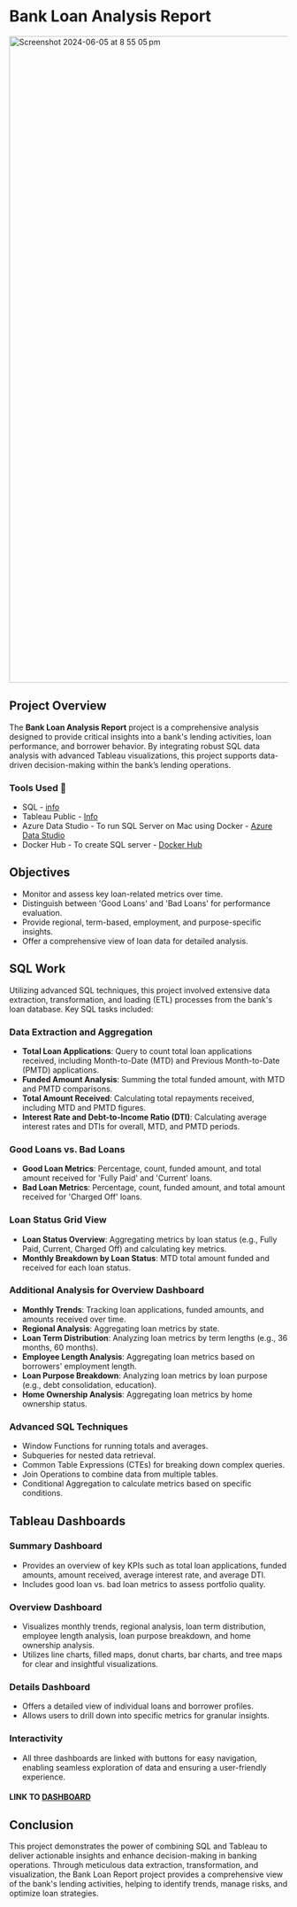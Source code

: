 # Bank Loan Analysis Report
<img width="1168" alt="Screenshot 2024-06-05 at 8 55 05 pm" src="https://github.com/MuhammadAhsanBughio/Bank-Loan-Analysis/assets/139073097/be13fea5-6fce-46a3-96cd-a4c929057c87">

## Project Overview
The **Bank Loan Analysis Report** project is a comprehensive analysis designed to provide critical insights into a bank's lending activities, loan performance, and borrower behavior. By integrating robust SQL data analysis with advanced Tableau visualizations, this project supports data-driven decision-making within the bank’s lending operations.

### Tools Used 🧰
- SQL - [info](https://en.wikipedia.org/wiki/SQL)
- Tableau Public - [Info](https://www.tableau.com/en-gb)
- Azure Data Studio - To run SQL Server on Mac using Docker - [Azure Data Studio](https://azure.microsoft.com/en-gb/products/data-studio)
- Docker Hub - To create SQL server - [Docker Hub](https://hub.docker.com/)

## Objectives
- Monitor and assess key loan-related metrics over time.
- Distinguish between 'Good Loans' and 'Bad Loans' for performance evaluation.
- Provide regional, term-based, employment, and purpose-specific insights.
- Offer a comprehensive view of loan data for detailed analysis.

## SQL Work
Utilizing advanced SQL techniques, this project involved extensive data extraction, transformation, and loading (ETL) processes from the bank's loan database. Key SQL tasks included:

### Data Extraction and Aggregation
- **Total Loan Applications**: Query to count total loan applications received, including Month-to-Date (MTD) and Previous Month-to-Date (PMTD) applications.
- **Funded Amount Analysis**: Summing the total funded amount, with MTD and PMTD comparisons.
- **Total Amount Received**: Calculating total repayments received, including MTD and PMTD figures.
- **Interest Rate and Debt-to-Income Ratio (DTI)**: Calculating average interest rates and DTIs for overall, MTD, and PMTD periods.

### Good Loans vs. Bad Loans
- **Good Loan Metrics**: Percentage, count, funded amount, and total amount received for 'Fully Paid' and 'Current' loans.
- **Bad Loan Metrics**: Percentage, count, funded amount, and total amount received for 'Charged Off' loans.

### Loan Status Grid View
- **Loan Status Overview**: Aggregating metrics by loan status (e.g., Fully Paid, Current, Charged Off) and calculating key metrics.
- **Monthly Breakdown by Loan Status**: MTD total amount funded and received for each loan status.

### Additional Analysis for Overview Dashboard
- **Monthly Trends**: Tracking loan applications, funded amounts, and amounts received over time.
- **Regional Analysis**: Aggregating loan metrics by state.
- **Loan Term Distribution**: Analyzing loan metrics by term lengths (e.g., 36 months, 60 months).
- **Employee Length Analysis**: Aggregating loan metrics based on borrowers' employment length.
- **Loan Purpose Breakdown**: Analyzing loan metrics by loan purpose (e.g., debt consolidation, education).
- **Home Ownership Analysis**: Aggregating loan metrics by home ownership status.

### Advanced SQL Techniques
- Window Functions for running totals and averages.
- Subqueries for nested data retrieval.
- Common Table Expressions (CTEs) for breaking down complex queries.
- Join Operations to combine data from multiple tables.
- Conditional Aggregation to calculate metrics based on specific conditions.

## Tableau Dashboards
### Summary Dashboard
- Provides an overview of key KPIs such as total loan applications, funded amounts, amount received, average interest rate, and average DTI.
- Includes good loan vs. bad loan metrics to assess portfolio quality.

### Overview Dashboard
- Visualizes monthly trends, regional analysis, loan term distribution, employee length analysis, loan purpose breakdown, and home ownership analysis.
- Utilizes line charts, filled maps, donut charts, bar charts, and tree maps for clear and insightful visualizations.

### Details Dashboard
- Offers a detailed view of individual loans and borrower profiles.
- Allows users to drill down into specific metrics for granular insights.

### Interactivity
- All three dashboards are linked with buttons for easy navigation, enabling seamless exploration of data and ensuring a user-friendly experience.
  
#### LINK TO [DASHBOARD](https://public.tableau.com/shared/B8M26TT5S?:display_count=n&:origin=viz_share_link)

## Conclusion
This project demonstrates the power of combining SQL and Tableau to deliver actionable insights and enhance decision-making in banking operations. Through meticulous data extraction, transformation, and visualization, the Bank Loan Report project provides a comprehensive view of the bank's lending activities, helping to identify trends, manage risks, and optimize loan strategies.


